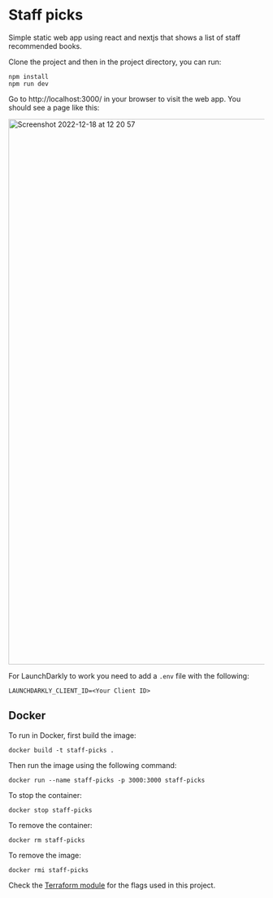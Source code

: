 # Staff picks

Simple static web app using react and nextjs that shows a list of staff recommended books.

Clone the project and then in the project directory, you can run:

```
npm install
npm run dev
```

Go to http://localhost:3000/ in your browser to visit the web app. You should see a page like this:

<img width="1074" alt="Screenshot 2022-12-18 at 12 20 57" src="https://user-images.githubusercontent.com/1982588/208295564-d9c7890f-3911-40f9-b994-27a7b528e00d.png">

For LaunchDarkly to work you need to add a `.env` file with the following:

```
LAUNCHDARKLY_CLIENT_ID=<Your Client ID>
```

## Docker

To run in Docker, first build the image:

```
docker build -t staff-picks .  
```

Then run the image using the following command:

```
docker run --name staff-picks -p 3000:3000 staff-picks
```

To stop the container:

```
docker stop staff-picks
```

To remove the container:

```
docker rm staff-picks
```

To remove the image:

```
docker rmi staff-picks
```

Check the [Terraform module](terraform/main.tf) for the flags used in this project.